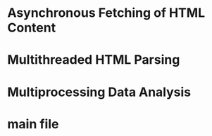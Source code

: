 # Asynchronous Fetching of HTML Content
# Multithreaded HTML Parsing
# Multiprocessing Data Analysis
# main file